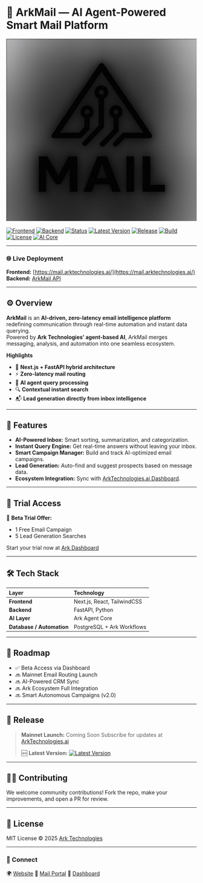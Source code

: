 
# 📨 ArkMail — AI Agent-Powered Smart Mail Platform

![ArkMail Logo](https://raw.githubusercontent.com/piccassol/arkmail-frontend/main/logo.jpg)

[![Frontend](https://img.shields.io/badge/Frontend-Next.js-blue)](https://github.com/piccassol/arkmail-frontend)
[![Backend](https://img.shields.io/badge/Backend-FastAPI-green)](https://github.com/piccassol/arkmail)
[![Status](https://img.shields.io/badge/Status-Pre--Mainnet-orange)](https://mail.arktechnologies.ai/)
[![Latest Version](https://img.shields.io/github/v/release/piccassol/arkmail-frontend?label=Latest%20Release)](https://github.com/piccassol/arkmail-frontend/releases)
[![Release](https://img.shields.io/badge/Mainnet-Coming%20Soon-yellow)](https://mail.arktechnologies.ai/)
[![Build](https://img.shields.io/github/actions/workflow/status/piccassol/arkmail-frontend/deploy.yml?label=Build)](https://github.com/piccassol/arkmail-frontend/actions)
[![License](https://img.shields.io/badge/License-MIT-lightgrey.svg)](LICENSE)
[![AI Core](https://img.shields.io/badge/Powered%20by-ArkTechnologies.ai-purple)](https://arktechnologies.ai/)

---

### 🌐 Live Deployment  
**Frontend:** [https://mail.arktechnologies.ai/](https://mail.arktechnologies.ai/)  
**Backend:** [ArkMail API](https://github.com/piccassol/arkmail)

---

## ⚙️ Overview

**ArkMail** is an **AI-driven, zero-latency email intelligence platform** redefining communication through real-time automation and instant data querying.  
Powered by **Ark Technologies’ agent-based AI**, ArkMail merges messaging, analysis, and automation into one seamless ecosystem.

**Highlights**
- 🧠 **Next.js + FastAPI hybrid architecture**  
- ⚡ **Zero-latency mail routing**  
- 🤖 **AI agent query processing**  
- 🔍 **Contextual instant search**  
- 📬 **Lead generation directly from inbox intelligence**

---

## 🧩 Features

- **AI-Powered Inbox:** Smart sorting, summarization, and categorization.  
- **Instant Query Engine:** Get real-time answers without leaving your inbox.  
- **Smart Campaign Manager:** Build and track AI-optimized email campaigns.  
- **Lead Generation:** Auto-find and suggest prospects based on message data.  
- **Ecosystem Integration:** Sync with [ArkTechnologies.ai Dashboard](https://arktechnologies.ai/dashboard).  

---

## 🧪 Trial Access

🎯 **Beta Trial Offer:**  
- 1 Free Email Campaign  
- 5 Lead Generation Searches  

Start your trial now at [Ark Dashboard](https://arktechnologies.ai/dashboard)

---

## 🛠️ Tech Stack

| Layer | Technology |
|:--|:--|
| **Frontend** | Next.js, React, TailwindCSS |
| **Backend** | FastAPI, Python |
| **AI Layer** | Ark Agent Core |
| **Database / Automation** | PostgreSQL + Ark Workflows |

---

## 🧭 Roadmap

* ✅ Beta Access via Dashboard
* 🔜 Mainnet Email Routing Launch
* 🔜 AI-Powered CRM Sync
* 🔜 Ark Ecosystem Full Integration
* 🔜 Smart Autonomous Campaigns (v2.0)

---

## 🚀 Release

> **Mainnet Launch:** Coming Soon
> Subscribe for updates at [ArkTechnologies.ai](https://arktechnologies.ai)
>
> 🆕 **Latest Version:** [![Latest Version](https://img.shields.io/github/v/release/piccassol/arkmail-frontend?label=Current%20Version)](https://github.com/piccassol/arkmail-frontend/releases)

---

## 🧑‍💻 Contributing

We welcome community contributions!
Fork the repo, make your improvements, and open a PR for review.

---

## 📜 License

MIT License © 2025 [Ark Technologies](https://arktechnologies.ai)

---

### 🌉 Connect

🌍 [Website](https://arktechnologies.ai)
📧 [Mail Portal](https://mail.arktechnologies.ai)
💬 [Dashboard](https://arktechnologies.ai/dashboard)

```



